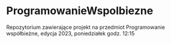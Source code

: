 # ProgramowanieWspolbiezne
Repozytorium zawierające projekt na przedmiot Programowanie współbieżne, edycja 2023, poniedziałek godz. 12:15
